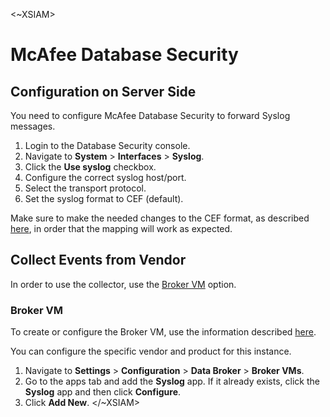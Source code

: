 <~XSIAM>

# McAfee Database Security

## Configuration on Server Side

You need to configure McAfee Database Security to forward Syslog messages.

1. Login to the Database Security console.
2. Navigate to **System** > **Interfaces** > **Syslog**.
3. Click the **Use syslog** checkbox.
4. Configure the correct syslog host/port.
5. Select the transport protocol.
6. Set the syslog format to CEF (default).

Make sure to make the needed changes to the CEF format, as described [here](https://docs.trellix.com/bundle/database-security-4.8.x-product-guide/page/GUID-AB0748F3-CFA0-4688-9496-29DF34BA0428.html), in order that the mapping will work as expected.

## Collect Events from Vendor

In order to use the collector, use the [Broker VM](#broker-vm) option.


### Broker VM

To create or configure the Broker VM, use the information described [here](https://docs-cortex.paloaltonetworks.com/r/Cortex-XDR/Cortex-XDR-Pro-Administrator-Guide/Configure-the-Broker-VM).

You can configure the specific vendor and product for this instance.

1. Navigate to **Settings** > **Configuration** > **Data Broker** > **Broker VMs**. 
2. Go to the apps tab and add the **Syslog** app. If it already exists, click the **Syslog** app and then click **Configure**.
3. Click **Add New**.
</~XSIAM>